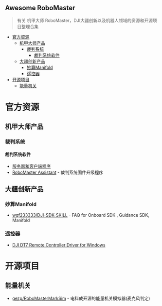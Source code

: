 ## Awesome RoboMaster

> 有关 机甲大师 RoboMaster，DJI大疆创新以及机器人领域的资源和开源项目整理合集

- [官方资源](#%E5%AE%98%E6%96%B9%E8%B5%84%E6%BA%90)
  - [机甲大师产品](#%E6%9C%BA%E7%94%B2%E5%A4%A7%E5%B8%88%E4%BA%A7%E5%93%81)
    - [裁判系统](#%E8%A3%81%E5%88%A4%E7%B3%BB%E7%BB%9F)
      - [裁判系统软件](#%E8%A3%81%E5%88%A4%E7%B3%BB%E7%BB%9F%E8%BD%AF%E4%BB%B6)
  - [大疆创新产品](#%E5%A4%A7%E7%96%86%E5%88%9B%E6%96%B0%E4%BA%A7%E5%93%81)
    - [妙算Manifold](#%E5%A6%99%E7%AE%97manifold)
    - [遥控器](#%E9%81%A5%E6%8E%A7%E5%99%A8)
- [开源项目](#%E5%BC%80%E6%BA%90%E9%A1%B9%E7%9B%AE)
  - [能量机关](#%E8%83%BD%E9%87%8F%E6%9C%BA%E5%85%B3)

# 官方资源

## 机甲大师产品

### 裁判系统

#### 裁判系统软件
- [服务器和客户端程序](https://www.robomaster.com/zh-CN/products/components/referee)
- [RoboMaster Assistant](https://www.robomaster.com/zh-CN/products/components/assistant) - 裁判系统固件升级程序

## 大疆创新产品

### 妙算Manifold
- [wqf233333/DJI-SDK-SKILL](https://github.com/wqf233333/DJI-SDK-SKILL) - FAQ for Onboard SDK , Guidance SDK, Manifold

### 遥控器
- [DJI DT7 Remote Controller Driver for Windows](https://cdn-hz.robomaster.com/tem/3e8726fd06d4a1517404291621742928.7z)


# 开源项目

## 能量机关
 - [gezp/RoboMasterMarkSim](https://github.com/gezp/RoboMasterMarkSim) - 电科成开源的能量机关模拟器(麦克风判定)